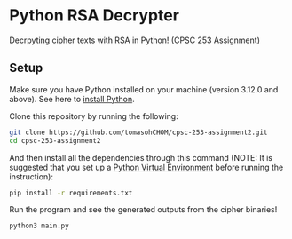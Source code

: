 # Python RSA Decrypter

Decrpyting cipher texts with RSA in Python! (CPSC 253 Assignment)

## Setup

Make sure you have Python installed on your machine (version 3.12.0 and above). See here to [install Python](https://www.python.org/downloads/).

Clone this repository by running the following:

```bash
git clone https://github.com/tomasohCHOM/cpsc-253-assignment2.git
cd cpsc-253-assignment2
```

And then install all the dependencies through this command (NOTE: It is suggested that you set up a [Python Virtual Environment](https://realpython.com/python-virtual-environments-a-primer/) before running the instruction):

```bash
pip install -r requirements.txt
```

Run the program and see the generated outputs from the cipher binaries!

```bash
python3 main.py
```
